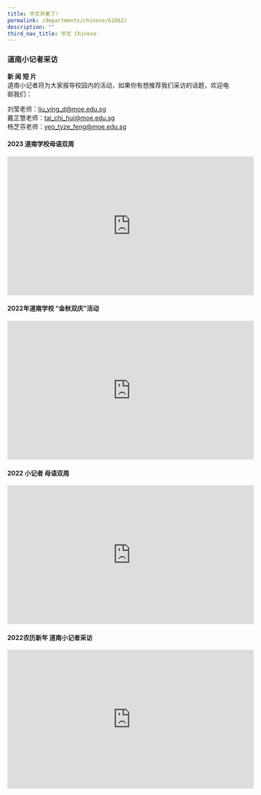 ```yaml
---
title: 华文开麦了!
permalink: /departments/chinese/61662/
description: ""
third_nav_title: 华文 Chinese
---
```

### 道南小记者采访

**新 闻 短 片** <br>
道南小记者将为大家报导校园内的活动，如果你有想推荐我们采访的话题，欢迎电邮我们：

刘莹老师：liu_ying_d@moe.edu.sg <br>
戴芷慧老师：tai_chi_hui@moe.edu.sg <br>
杨芝芬老师：yeo_tyze_feng@moe.edu.sg <br>

#### 2023 道南学校母语双周

<iframe allowfullscreen="" allow="accelerometer; autoplay; clipboard-write; encrypted-media; gyroscope; picture-in-picture; web-share" frameborder="0" title="YouTube video player" src="https://www.youtube.com/embed/aOx_7ivxFxY" height="315" width="560"></iframe>

#### 2022年道南学校 “金秋双庆”活动

<iframe allowfullscreen="" allow="accelerometer; autoplay; clipboard-write; encrypted-media; gyroscope; picture-in-picture; web-share" frameborder="0" title="YouTube video player" src="https://www.youtube.com/embed/wewqNJ7hoM4" height="315" width="560"></iframe>

#### 2022 小记者 母语双周

<iframe allowfullscreen="" allow="accelerometer; autoplay; clipboard-write; encrypted-media; gyroscope; picture-in-picture; web-share" frameborder="0" title="YouTube video player" src="https://www.youtube.com/embed/wHnl0Ui033M" height="315" width="560"></iframe>

#### 2022农历新年 道南小记者采访

<iframe allowfullscreen="" allow="accelerometer; autoplay; clipboard-write; encrypted-media; gyroscope; picture-in-picture; web-share" frameborder="0" title="YouTube video player" src="https://www.youtube.com/embed/_FVjV5Obwek" height="315" width="560"></iframe>